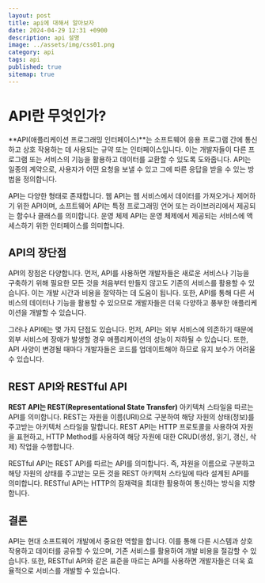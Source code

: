 ```yaml
---
layout: post
title: api에 대해서 알아보자
date: 2024-04-29 12:31 +0900
description: api 설명
image: ../assets/img/css01.png
category: api
tags: api
published: true
sitemap: true
---
```



# API란 무엇인가?

**API(애플리케이션 프로그래밍 인터페이스)**는 소프트웨어 응용 프로그램 간에 통신하고 상호 작용하는 데 사용되는 규약 또는 인터페이스입니다. 이는 개발자들이 다른 프로그램 또는 서비스의 기능을 활용하고 데이터를 교환할 수 있도록 도와줍니다. API는 일종의 계약으로, 사용자가 어떤 요청을 보낼 수 있고 그에 따른 응답을 받을 수 있는 방법을 정의합니다.

API는 다양한 형태로 존재합니다. 웹 API는 웹 서비스에서 데이터를 가져오거나 제어하기 위한 API이며, 소프트웨어 API는 특정 프로그래밍 언어 또는 라이브러리에서 제공되는 함수나 클래스를 의미합니다. 운영 체제 API는 운영 체제에서 제공되는 서비스에 액세스하기 위한 인터페이스를 의미합니다.

## API의 장단점

API의 장점은 다양합니다. 먼저, API를 사용하면 개발자들은 새로운 서비스나 기능을 구축하기 위해 필요한 모든 것을 처음부터 만들지 않고도 기존의 서비스를 활용할 수 있습니다. 이는 개발 시간과 비용을 절약하는 데 도움이 됩니다. 또한, API를 통해 다른 서비스의 데이터나 기능을 활용할 수 있으므로 개발자들은 더욱 다양하고 풍부한 애플리케이션을 개발할 수 있습니다.

그러나 API에는 몇 가지 단점도 있습니다. 먼저, API는 외부 서비스에 의존하기 때문에 외부 서비스에 장애가 발생할 경우 애플리케이션의 성능이 저하될 수 있습니다. 또한, API 사양이 변경될 때마다 개발자들은 코드를 업데이트해야 하므로 유지 보수가 어려울 수 있습니다.

## REST API와 RESTful API

**REST API는 REST(Representational State Transfer)** 아키텍처 스타일을 따르는 API를 의미합니다. REST는 자원을 이름(URI)으로 구분하여 해당 자원의 상태(정보)를 주고받는 아키텍처 스타일을 말합니다. REST API는 HTTP 프로토콜을 사용하여 자원을 표현하고, HTTP Method를 사용하여 해당 자원에 대한 CRUD(생성, 읽기, 갱신, 삭제) 작업을 수행합니다.

RESTful API는 REST API를 따르는 API를 의미합니다. 즉, 자원을 이름으로 구분하고 해당 자원의 상태를 주고받는 모든 것을 REST 아키텍처 스타일에 따라 설계된 API를 의미합니다. RESTful API는 HTTP의 잠재력을 최대한 활용하여 통신하는 방식을 지향합니다.

## 결론

API는 현대 소프트웨어 개발에서 중요한 역할을 합니다. 이를 통해 다른 시스템과 상호 작용하고 데이터를 공유할 수 있으며, 기존 서비스를 활용하여 개발 비용을 절감할 수 있습니다. 또한, RESTful API와 같은 표준을 따르는 API를 사용하면 개발자들은 더욱 효율적으로 서비스를 개발할 수 있습니다.
